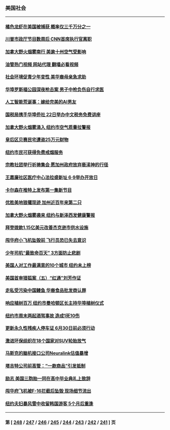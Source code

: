 ### 美国社会
---
#### [橘色龙虾在美国被捕获 概率仅三千万分之一](../../pages/ncid1078160/n14011820.md?06080845) 
#### [川普市政厅节目数周后 CNN首席执行官离职](../../pages/ncid1078160/n14011790.md?06080845) 
#### [加拿大野火烟雾南行 美逾十州空气受影响](../../pages/ncid1078160/n14011807.md?06080845) 
#### [油管热门视频 网站代理 翻墙必看视频](http://138.2.39.72:81/youtube.html?epic-marker?06080845)
#### [社会环境促青少年变性 美华裔母亲急求助](../../pages/ncid1078160/n14010747.md?06080845) 
#### [华埠罗斯福公园深夜枪击案 男子中枪负伤自行求医](../../pages/ncid1078160/n14011440.md?06080845) 
#### [人工智能荒诞事：嫁给完美的AI男友](../../pages/ncid1078160/n14011410.md?06080845) 
#### [国税局携手华埠侨社 22日举办中文税务免费讲座](../../pages/ncid1078160/n14011433.md?06080845) 
#### [加拿大野火烟雾涌入 纽约市空气质量拉警报](../../pages/ncid1078160/n14011436.md?06080845) 
#### [皇后区贝赛民宅遭盗25万元财物](../../pages/ncid1078160/n14011438.md?06080845) 
#### [纽约市民可获得免费戒烟服务](../../pages/ncid1078160/n14011442.md?06080845) 
#### [宗教社团举行祈祷集会 愿加州政府放弃亵渎神的行径](../../pages/ncid1078160/n14011429.md?06080845) 
#### [王嘉廉社区医疗中心法拉盛新址 6‧9举办开放日](../../pages/ncid1078160/n14011409.md?06080845) 
#### [卡尔森在推特上发布第一集新节目](../../pages/ncid1078160/n14011336.md?06080845) 
#### [优胜美地狼獾现迹 加州近百年来第二只](../../pages/ncid1078160/n14011290.md?06080845) 
#### [加拿大野火烟雾袭来 纽约与新泽西发健康警报](../../pages/ncid1078160/n14011245.md?06080845) 
#### [拜登拨款1.15亿美元改善杰克逊市供水设施](../../pages/ncid1078160/n14011222.md?06080845) 
#### [闯华府小飞机坠毁前 飞行员恐已失去意识](../../pages/ncid1078160/n14011151.md?06080845) 
#### [少年司机“最致命百天” 3方面防止悲剧](../../pages/ncid1078160/n14010837.md?06080845) 
#### [美国人对工作最满意的10个城市 纽约未上榜](../../pages/ncid1078160/n14010673.md?06080845) 
#### [美国首审猎狐案（五）“红通”刘芳作证](../../pages/ncid1078160/n14010814.md?06080845) 
#### [走私受污染中国鳗鱼 华裔食品批发商认罪](../../pages/ncid1078160/n14010827.md?06080845) 
#### [响应植树百万 纽约市曼哈顿区长主持华埠植树仪式](../../pages/ncid1078160/n14010817.md?06080845) 
#### [纽约市周末两起酒驾事故 造成1死10伤](../../pages/ncid1078160/n14010759.md?06080845) 
#### [更新永久性残疾人停车证 6月30日前必须行动](../../pages/ncid1078160/n14010824.md?06080845) 
#### [激进环保组织在18个国家对SUV轮胎放气](../../pages/ncid1078160/n14010621.md?06080845) 
#### [马斯克的脑机接口公司Neuralink估值暴增](../../pages/ncid1078160/n14010581.md?06080845) 
#### [塔吉特公司前高管：“一款商品”引发抵制](../../pages/ncid1078160/n14010514.md?06080845) 
#### [励志 美国三胞胎一同在高中毕业典礼上致辞](../../pages/ncid1078160/n14010218.md?06080845) 
#### [闯华府飞机被F-16拦截后坠毁 现场细节流出](../../pages/ncid1078160/n14010481.md?06080845) 
#### [纽约夫妇暴风雪中收留韩国游客 5个月后重逢](../../pages/ncid1078160/n14010097.md?06080845) 

---
#### 第 [ [248](./248.md?06080845) / [247](./247.md?06080845) / [246](./246.md?06080845) / [245](./245.md?06080845) / [244](./244.md?06080845) / [243](./243.md?06080845) / [242](./242.md?06080845) / [241](./241.md?06080845) ] 页
